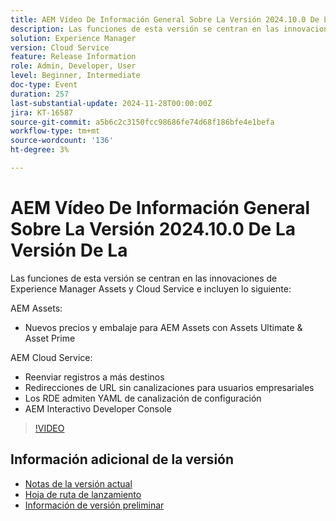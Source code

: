 ```yaml
---
title: AEM Vídeo De Información General Sobre La Versión 2024.10.0 De La Versión De La
description: Las funciones de esta versión se centran en las innovaciones de Experience Manager Assets y Cloud Service e incluyen las siguientes:AEM Assets Nuevos precios y empaquetado para AEM Assets con Assets Ultimate y Asset PrimeCloud Service AEM de AEM Reenvía registros a más destinos Redirecciones de URL sin canalizaciones para usuarios empresariales RDEs admiten Configurar canalización YAML​ Interactive Developer Console
solution: Experience Manager
version: Cloud Service
feature: Release Information
role: Admin, Developer, User
level: Beginner, Intermediate
doc-type: Event
duration: 257
last-substantial-update: 2024-11-28T00:00:00Z
jira: KT-16587
source-git-commit: a5b6c2c3150fcc98686fe74d68f186bfe4e1befa
workflow-type: tm+mt
source-wordcount: '136'
ht-degree: 3%

---
```



# AEM Vídeo De Información General Sobre La Versión 2024.10.0 De La Versión De La

Las funciones de esta versión se centran en las innovaciones de Experience Manager Assets y Cloud Service e incluyen lo siguiente:

AEM Assets:
* Nuevos precios y embalaje para AEM Assets con Assets Ultimate &amp; Asset Prime

AEM Cloud Service:
* Reenviar registros a más destinos
* Redirecciones de URL sin canalizaciones para usuarios empresariales
* Los RDE admiten YAML de canalización de configuración&#x200B;
* AEM Interactivo Developer Console

>[!VIDEO](https://video.tv.adobe.com/v/3440501/?learn=on&enablevpops)

<!--

Have questions about the release?  Discuss the release in [Experience League Communities](https://adobe.ly/4eqofkS)

-->

## Información adicional de la versión

* [Notas de la versión actual](https://experienceleague.adobe.com/docs/experience-manager-cloud-service/content/release-notes/home.html?lang=es)
* [Hoja de ruta de lanzamiento](https://experienceleague.adobe.com/docs/experience-manager-release-information/aem-release-updates/update-releases-roadmap.html?lang=es)
* [Información de versión preliminar](https://experienceleague.adobe.com/docs/experience-manager-cloud-service/content/release-notes/prerelease.html)